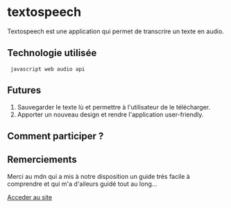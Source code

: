 # textospeech

Textospeech est une application qui permet de transcrire un texte en audio.

## Technologie utilisée

` javascript web audio api`

## Futures

1. Sauvegarder le texte lù et permettre à l'utilisateur de le télécharger.
2. Apporter un nouveau design et rendre l'application user-friendly.

## Comment participer ?



## Remerciements

Merci au mdn qui a mis à notre disposition un guide très facile à comprendre et qui m'a d'aileurs guidé tout au long...

<a href="https://amour22.github.io/textospeech/textToSpeech.html">Acceder au site</a>
